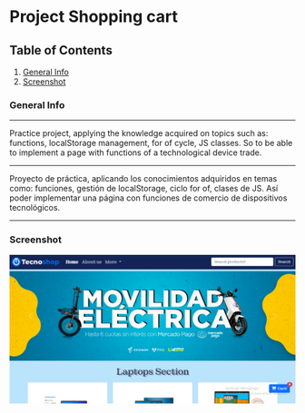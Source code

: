 # Project Shopping cart 

## Table of Contents
1. [General Info](#general-info)
2. [Screenshot](#Screenshot)
### General Info
***
Practice project, applying the knowledge acquired on topics such as: functions, localStorage management, for of cycle, JS classes. So to be able to implement a page with functions of a technological device trade.
***
Proyecto de práctica, aplicando los conocimientos adquiridos en temas como: funciones, gestión de localStorage, ciclo for of, clases de JS. Así poder implementar una página con funciones de comercio de dispositivos tecnológicos.
***
### Screenshot
![](/preview.jpg)
